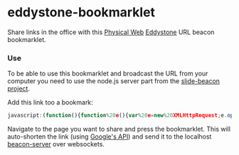 # eddystone-bookmarklet
Share links in the office with this [Physical Web](http://github.com/google/physical-web) [Eddystone](http://github.com/google/eddystone) URL beacon bookmarklet.

### Use
To be able to use this bookmarklet and broadcast the URL from your computer you need to use the node.js server part from the [slide-beacon project](https://github.com/dermike/slide-beacon).

Add this link too a bookmark:

```javascript
javascript:(function(){function%20e(){var%20e=new%20XMLHttpRequest;e.open(%22POST%22,%22https://www.googleapis.com/urlshortener/v1/url%3Fkey=AIzaSyDdsRcdenBZR8nWqo_Ak58w8vCoASSty1k%22,!0),e.setRequestHeader(%22Content-Type%22,%22application/json%22),e.onreadystatechange=function(){if(4==e.readyState%26%26200==e.status){var%20o=JSON.parse(e.responseText);n.innerHTML+=%22%3Cp%3EShortened%20%22+o.longUrl+%22%20to%20%22+o.id+%22%3C/p%3E%22,ws.send(o.id)}};var%20o=window.location.href;e.send('{%22longUrl%22:%20%22'+o+'%22}')}var%20n=document.createElement(%22div%22);n.setAttribute(%22style%22,%22z-index:1999;position:fixed;bottom:0;left:0;right:0;width:100%25;background-color:%23000;color:%23fff;font-size:12px;padding:1em;text-align:center;%22),document.body.appendChild(n),%22undefined%22==typeof%20WebSocket%26%26%22undefined%22!=typeof%20MozWebSocket%26%26(WebSocket=MozWebSocket),ws=new%20WebSocket(%22ws://localhost:1234/%22),ws.onopen=function(o){n.innerHTML+=%22%3Cp%3EConnected%20to%20beacon-server%3C/p%3E%22,e()},ws.onmessage=function(e){n.innerHTML+=%22%3Cp%3E%22+e.data+%22%3C/p%3E%22},ws.onclose=function(e){ws=null,n.innerHTML+=%22%3Cp%3EConnection%20closed%3C/p%3E%22},ws.onerror=function(e){n.innerHTML+=%22%3Cp%3EReceived%20error%3C/p%3E%22}})();
```

Navigate to the page you want to share and press the bookmarklet. This will auto-shorten the link (using [Google's API](https://developers.google.com/url-shortener/)) and send it to the localhost [beacon-server](https://github.com/dermike/slide-beacon) over websockets.